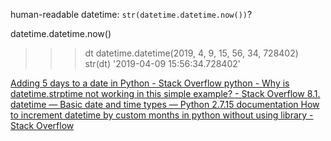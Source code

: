 



human-readable datetime: `str(datetime.datetime.now())`?

datetime.datetime.now()
>>> dt
datetime.datetime(2019, 4, 9, 15, 56, 34, 728402)
>>> str(dt)
'2019-04-09 15:56:34.728402'

[Adding 5 days to a date in Python - Stack Overflow ](https://stackoverflow.com/questions/6871016/adding-5-days-to-a-date-in-python)
[python - Why is datetime.strptime not working in this simple example? - Stack Overflow ](https://stackoverflow.com/questions/12070193/why-is-datetime-strptime-not-working-in-this-simple-example)
[8.1. datetime — Basic date and time types — Python 2.7.15 documentation ](https://docs.python.org/2/library/datetime.html#datetime.timedelta)
[How to increment datetime by custom months in python without using library - Stack Overflow ](https://stackoverflow.com/questions/4130922/how-to-increment-datetime-by-custom-months-in-python-without-using-library/15155212)
